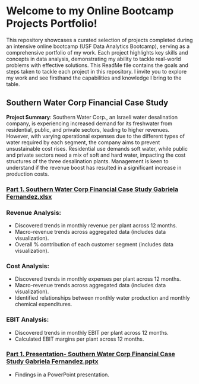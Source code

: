 # Welcome to my Online Bootcamp Projects Portfolio! 
This repository showcases a curated selection of projects completed during an intensive online bootcamp (USF Data Analytics Bootcamp), serving as a comprehensive portfolio of my work. Each project highlights key skills and concepts in data analysis, demonstrating my ability to tackle real-world problems with effective solutions. This ReadMe file contains the goals and steps taken to tackle each project in this repository. I invite you to explore my work and see firsthand the capabilities and knowledge I bring to the table.

## Southern Water Corp Financial Case Study
**Project Summary**: Southern Water Corp., an Israeli water desalination company, is experiencing increased demand for its freshwater from residential, public, and private sectors, leading to higher revenues. However, with varying operational expenses due to the different types of water required by each segment, the company aims to prevent unsustainable cost rises. Residential use demands soft water, while public and private sectors need a mix of soft and hard water, impacting the cost structures of the three desalination plants. Management is keen to understand if the revenue boost has resulted in a significant increase in production costs.

### [Part 1. Southern Water Corp Financial Case Study Gabriela Fernandez.xlsx](https://github.com/Gabriela-Fernandez-97/Data-Analytics-Projects/blob/main/Southern%20Water%20Corp%20Financial%20Case%20Study/Part%201.%20Southern%20Water%20Corp%20Financial%20Case%20Study%20Gabriela%20Fernandez.xlsx)

### Revenue Analysis: 
- Discovered trends in monthly revenue per plant across 12 months. 
- Macro-revenue trends across aggregated data (includes data visualization).
- Overall % contribution of each customer segment (includes data visualization).

### Cost Analysis:
- Discovered trends in monthly expenses per plant across 12 months.
- Macro-revenue trends across aggregated data (includes data visualization).
- Identified relationships between monthly water production and monthly chemical expenditures.

### EBIT Analysis: 
- Discovered trends in monthly EBIT per plant across 12 months. 
- Calculated EBIT margins per plant across 12 months. 

### [Part 1. Presentation- Southern Water Corp Financial Case Study Gabriela Fernandez.pptx](https://github.com/Gabriela-Fernandez-97/Data-Analytics-Projects/blob/main/Southern%20Water%20Corp%20Financial%20Case%20Study/Part%201.%20Presentation-%20Southern%20Water%20Corp%20Financial%20Case%20Study%20Gabriela%20Fernandez.pptx)
- Findings in a PowerPoint presentation.


